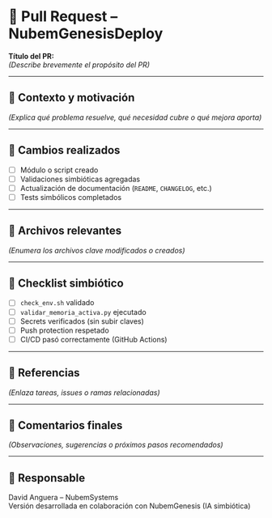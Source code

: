 # 🚀 Pull Request – NubemGenesisDeploy

**Título del PR:**  
_(Describe brevemente el propósito del PR)_

---

## 🧠 Contexto y motivación

_(Explica qué problema resuelve, qué necesidad cubre o qué mejora aporta)_

---

## 🔧 Cambios realizados

- [ ] Módulo o script creado
- [ ] Validaciones simbióticas agregadas
- [ ] Actualización de documentación (`README`, `CHANGELOG`, etc.)
- [ ] Tests simbólicos completados

---

## 📁 Archivos relevantes

_(Enumera los archivos clave modificados o creados)_

---

## 🔄 Checklist simbiótico

- [ ] `check_env.sh` validado
- [ ] `validar_memoria_activa.py` ejecutado
- [ ] Secrets verificados (sin subir claves)
- [ ] Push protection respetado
- [ ] CI/CD pasó correctamente (GitHub Actions)

---

## 🧬 Referencias

_(Enlaza tareas, issues o ramas relacionadas)_

---

## 🧠 Comentarios finales

_(Observaciones, sugerencias o próximos pasos recomendados)_

---

## 👤 Responsable

David Anguera – NubemSystems  
Versión desarrollada en colaboración con NubemGenesis (IA simbiótica)